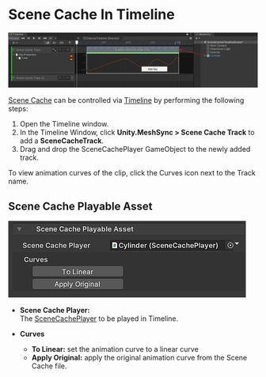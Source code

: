 # Scene Cache In Timeline

![Menu](../images/SceneCacheInTimeline.png)

[Scene Cache](SceneCache.md) can be controlled via 
[Timeline](https://docs.unity3d.com/Packages/com.unity.timeline@latest) 
by performing the following steps:

1. Open the Timeline window.
1. In the Timeline Window, click **Unity.MeshSync > Scene Cache Track** 
   to add a **SceneCacheTrack**.
1. Drag and drop the SceneCachePlayer GameObject to the newly added track.

To view animation curves of the clip, click the Curves icon next to the Track name.

## Scene Cache Playable Asset

![SceneCachePlayableAsset](../images/SceneCachePlayableAsset.png)

- **Scene Cache Player:**  
The [SceneCachePlayer](SceneCache.md#scene-cache-player) to be played in Timeline.

- **Curves**  
  - **To Linear:** set the animation curve to a linear curve
  - **Apply Original:** apply the original animation curve from the Scene Cache file.






